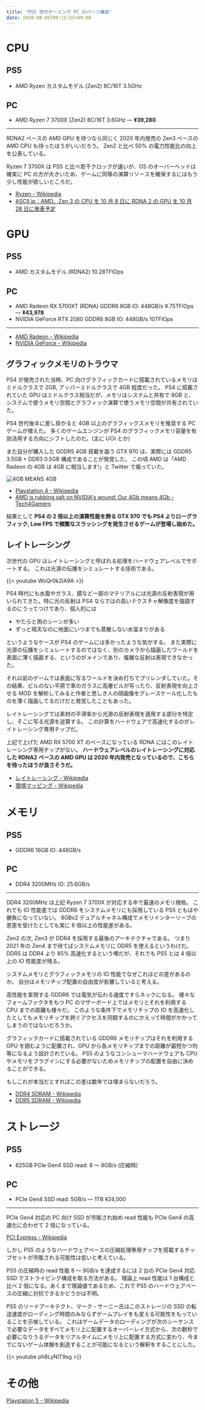 ```yaml
---
title: "PS5 世代ゲーミング PC のパーツ構成"
date: 2020-08-05T00:15:53+09:00
---
```


# CPU

## PS5

- AMD Ryzen カスタムモデル (Zen2) 8C/16T 3.5GHz

## PC

- AMD Ryzen 7 3700X (Zen2) 8C/16T 3.6GHz ― **¥39,280**

---

RDNA2 ベースの AMD GPU を待つなら同じく 2020 年内発売の Zen3 ベースの AMD CPU も待ったほうがいいだろう。
Zen2 と比べ 50% の電力性能比の向上を公表している。

Ryzen 7 3700X は PS5 と比べ若干クロックが速いが、OS のオーバーヘッドは確実に PC の方が大きいため、ゲームに同等の演算リソースを確保するにはもう少し性能が欲しいところだ。

- [Ryzen - Wikipedia](https://ja.wikipedia.org/wiki/Ryzen)
- [ASCII.jp：AMD、Zen 3 の CPU を 10 月 8 日に RDNA 2 の GPU を 10 月 28 日に発表予定](https://ascii.jp/elem/000/004/026/4026524/)

# GPU

## PS5

- AMD カスタムモデル (RDNA2) 10.28TFlOps

## PC

- AMD Radeon RX 5700XT (RDNA) GDDR6 8GB IO: 448GB/s 9.75TFlOps ― **¥43,978**
- NVIDIA GeForce RTX 2080 GDDR6 8GB IO: 448GB/s 10TFlOps

---

- [AMD Radeon - Wikipedia](https://ja.wikipedia.org/wiki/AMD_Radeon)
- [NVIDIA GeForce - Wikipedia](https://ja.wikipedia.org/wiki/NVIDIA_GeForce)

## グラフィックメモリのトラウマ

PS4 が発売された当時、PC 向けグラフィックカードに搭載されているメモリはミドルクラスで 2GB, アッパーミドルクラスで 4GB 程度だった。
PS4 に搭載されていた GPU はミドルクラス相当だが、メモリはシステムと共有で 8GB と、システムで使うメモリ空間とグラフィック演算で使うメモリ空間が共有されていた。

PS4 世代後半に差し掛かると 4GB 以上のグラフィックスメモリを推奨する PC ゲームが増えた。
多くのゲームエンジンが PS4 のグラフィックメモリ容量を有効活用する方向にシフトしたのだ。(主に U○i とか)

また自分が購入した GDDR5 4GB 搭載を謳う GTX 970 は、実際には GDDR5 3.5GB + DDR3 0.5GB 構成であることが発覚した。
この頃 AMD は「AMD Radeon の 4GB は 4GB に相当します!」と Twitter で煽っていた。

![4GB MEANS 4GB](/img/4gb-means-4gb.jpg)

- [Playstation 4 - Wikipedia](https://ja.wikipedia.org/wiki/PlayStation_4)
- [AMD is rubbing salt on NVIDIA's wound: Our 4Gb means 4Gb - Tech4Gamers](https://tech4gamers.com/amd-rubbing-salt-nvidias-wound-4gb-means-4gb/)

結果として **PS4 の 2 倍以上の演算性能を誇る GTX 970 でも PS4 よりローグラフィック, Low FPS で頻繁なスラッシングを発生させるゲームが登場し始めた。**

## レイトレーシング

次世代の GPU はレイトレーシングと呼ばれる処理をハードウェアレベルでサポートする。
これは光源の伝播をシミュレートする技術である。

{{< youtube WoQr0k2IA9A >}}

PS4 時代にも水面やガラス、鏡など一部のマテリアルには光源の反射表現が用いられてきた。特に光の反射は PS4 ならではの高いテクスチャ解像度を強調するのにうってつけであり、個人的には

- やたらと雨のシーンが多い
- ずっと晴天なのに地面にいつまでも蒸散しない水溜まりがある

というようなケースが PS4 のゲームには多かったような気がする。
また実際に光源の伝播をシミュレートするのではなく、別のカメラから描画したワールドを表面に薄く描画する、というのがメインであり、複雑な反射は表現できなかった。

それ以前のゲームでは表面に写るワールドを決め打ちでプリレンダしていた。その結果、ビルのない平原で車のガラスに高層ビルが写ったり、反射表現を向上させる MOD を解析してみると作者と思しき人の顔画像をグレースケール化したものを薄く描画してるだけだと発覚したこともあった。

レイトレーシングでは素材の平滑率から光源の反射表現を適用する部分を特定し、そこに写る光源を逆算する。
この計算をハードウェアで高速化するのがレイトレーシング専用チップだ。

上記で上げた AMD RX 5700 XT のベースになっている RDNA にはこのレイトレーシング専用チップがない。
**ハードウェアレベルのレイトレーシングに対応した RDNA2 ベースの AMD GPU は 2020 年内発売となっているので、こちらを待ったほうが良さそうだ。**

- [レイトレーシング - Wikipedia](https://ja.wikipedia.org/wiki/%E3%83%AC%E3%82%A4%E3%83%88%E3%83%AC%E3%83%BC%E3%82%B7%E3%83%B3%E3%82%B0)
- [環境マッピング - Wikipedia](https://ja.wikipedia.org/wiki/%E7%92%B0%E5%A2%83%E3%83%9E%E3%83%83%E3%83%94%E3%83%B3%E3%82%B0)

# メモリ

## PS5

- GDDR6 16GB IO: 448GB/s

## PC

- DDR4 3200MHz IO: 25.6GB/s

---

DDR4 3200MHz は上記 Ryzen 7 3700X が対応する中で最速のメモリ規格。
これでも IO 性能差では GDDR6 をシステムメモリにも採用している PS5 ともはや勝負になっていない。
8GBx2 デュアルチャネル構成でメモリインターリーブの恩恵を受けたとしても実に 8 倍以上の性能差がある。

Zen2 の次, Zen3 が DDR4 を採用する最後のアーキテクチャである。
つまり 2021 年の Zen4 まで待てばシステムメモリに DDR5 を使えるというわけだ。
DDR5 は DDR4 より 85% 高速化するという噂だが、それでも PS5 とは 4 倍以上の IO 性能差が残る。

システムメモリとグラフィックメモリの IO 性能でなぜこれほどの差があるのか。
自分はメモリチップ配置の自由度が影響していると考える。

高性能を実現する GDDR6 では電気が伝わる速度ですらネックになる。
様々なフォームファクタをもつ PC のマザーボード上ではメモリとそれを利用する CPU までの距離も様々だ。
このような条件下でメモリチップの IO を高速化したとしてもメモリチップを跨ぐアクセスを同期するのにかえって時間がかかってしまうのではないだろうか。

グラフィックカードに搭載されている GDDR6 メモリチップはそれを利用する GPU を囲むように配置され、GPU から各メモリチップまでの距離が最短かつ均等になるよう設計されている。
PS5 のようなコンシューマハードウェアも CPU やメモリをプラグインにする必要がないためメモリチップの配置を自由に決めることができる。

もしこれが本当だとすればこの差は数年では埋まらないだろう。

- [DDR4 SDRAM - Wikipedia](https://ja.wikipedia.org/wiki/DDR4_SDRAM)
- [DDR5 SDRAM - Wikipedia](https://ja.wikipedia.org/wiki/DDR5_SDRAM)

# ストレージ

## PS5

- 825GB PCIe Gen4 SSD read: 8 〜 9GB/s (圧縮時)

## PC

- PCIe Gen4 SSD read: 5GB/s ― 1TB ¥24,000

---

PCIe Gen4 対応の PC 向け SSD が市販され始め read 性能も PCIe Gen4 の高速化に合わせて 2 倍になっている。

[PCI Express - Wikipedia](https://ja.wikipedia.org/wiki/PCI_Express)

しかし PS5 のようなハードウェアベースの圧縮処理専用チップを搭載するチップセットが市販される可能性は低いと考えている。

PS5 の圧縮時の read 性能 8 〜 9GB/s を達成するには 2 台の PCIe Gen4 対応 SSD でストライピング構成を取る方法がある。
理論上 read 性能は 1 台構成と比べ 2 倍になる。あくまで理論値であるため、これで PS5 のハードウェアベースの圧縮に対抗できるかどうかは不明。

PS5 のリードアーキテクト、マーク・サーニー氏はこのストレージの SSD の転送速度がローディング時間のみならずゲームプレイをも変える可能性をもっていることを示唆している。
これはゲームデータのローディングが次のシーケンスで必要なデータをすべてメモリ上に配置するオーバーレイ方式から、次の数秒で必要になりうるデータをリアルタイムにメモリ上に配置する方式に変わり、今までにないゲーム体験を創造することが可能になるという解釈をすることにした。

{{< youtube ph8LyNIT9sg >}}

# その他

[Playstation 5 - Wikipedia](https://ja.wikipedia.org/wiki/PlayStation_5)
